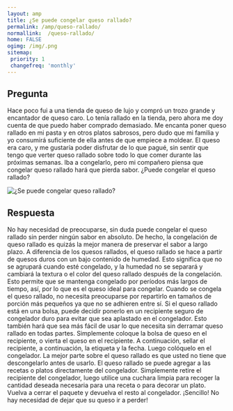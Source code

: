 ```yaml
---
layout: amp
title: ¿Se puede congelar queso rallado?  
permalink: /amp/queso-rallado/
normallink:  /queso-rallado/
home: FALSE
ogimg: /img/.png
sitemap:
 priority: 1
 changefreq: 'monthly'
---
```




## Pregunta

Hace poco fui a una tienda de queso de lujo y compró un trozo grande y encantador de queso caro. Lo tenía rallado en la tienda, pero ahora me doy cuenta de que puedo haber comprado demasiado. Me encanta poner queso rallado en mi pasta y en otros platos sabrosos, pero dudo que mi familia y yo consumirá suficiente de ella antes de que empiece a moldear. El queso era caro, y me gustaría poder disfrutar de lo que pagué, sin sentir que tengo que verter queso rallado sobre todo lo que comer durante las próximas semanas. Iba a congelarlo, pero mi compañero piensa que congelar queso rallado hará que pierda sabor. ¿Puede congelar el queso rallado?


![¿Se puede congelar queso rallado?](https://sepuedecongelar.com/img/ "¿Se puede congelar queso rallado?" )


## Respuesta

No hay necesidad de preocuparse, sin duda puede congelar el queso rallado sin perder ningún sabor en absoluto. De hecho, la congelación de queso rallado es quizás la mejor manera de preservar el sabor a largo plazo. A diferencia de los quesos rallados, el queso rallado se hace a partir de quesos duros con un bajo contenido de humedad. Esto significa que no se agrupará cuando esté congelado, y la humedad no se separará y cambiará la textura o el color del queso rallado después de la congelación. Esto permite que se mantenga congelado por períodos más largos de tiempo, así, por lo que es el queso ideal para congelar.
Cuando se congela el queso rallado, no necesita preocuparse por repartirlo en tamaños de porción más pequeños ya que no se adhieren entre sí. Si el queso rallado está en una bolsa, puede decidir ponerlo en un recipiente seguro de congelador duro para evitar que sea aplastado en el congelador. Esto también hará que sea más fácil de usar lo que necesita sin derramar queso rallado en todas partes. Simplemente coloque la bolsa de queso en el recipiente, o vierta el queso en el recipiente. A continuación, sellar el recipiente, a continuación, la etiqueta y la fecha. Luego colóquelo en el congelador.
La mejor parte sobre el queso rallado es que usted no tiene que descongelarlo antes de usarlo. El queso rallado se puede agregar a las recetas o platos directamente del congelador. Simplemente retire el recipiente del congelador, luego utilice una cuchara limpia para recoger la cantidad deseada necesaria para una receta o para decorar un plato. Vuelva a cerrar el paquete y devuelva el resto al congelador. ¡Sencillo! No hay necesidad de dejar que su queso ir a perder!